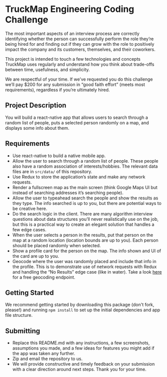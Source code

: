 # TruckMap Engineering Coding Challenge

The most important aspects of an interview process are correctly identifying whether the person can successfully perform the role they’re being hired for and finding out if they can grow with the role to positively impact the company and its customers, themselves, and their coworkers.

This project is intended to touch a few technologies and concepts TruckMap uses regularly and understand how you think about trade-offs between time, usefulness, and simplicity.

We are respectful of your time.  If we’ve requested you do this challenge we’ll pay $200 for any submission in “good faith effort” (meets most requirements), regardless if you’re ultimately hired.

## Project Description

You will build a react-native app that allows users to search through a random list of people, puts a selected person randomly on a map, and displays some info about them.

## Requirements

- Use react-native to build a native mobile app.
- Allow the user to search through a random list of people.  These people also have a random association of interests/hobbies.  The relevant data files are in `src/data/` of this repository.
- Use Redux to store the application’s state and make any network requests.
- Render a fullscreen map as the main screen (think Google Maps UI but instead of searching addresses it’s searching people).
- Allow the user to typeahead search the people and show the results as they type. The info searched is up to you, but there are potential ways to be creative here.
- Do the search logic in the client.  There are many algorithm interview questions about data structures you’ll never realistically use on the job, but this is a practical way to create an elegant solution that handles a few edge cases.
- When the user selects a person in the results, put that person on the map at a random location (location bounds are up to you). Each person should be placed randomly when selected.
- Show a profile card for the person on the map.  The info shown and UI of the card are up to you.
- Geocode where the user was randomly placed and include that info in the profile.  This is to demonstrate use of network requests with Redux and handling the “No Results” edge case (like in water).  Take a look [here](https://services.gisgraphy.com/reversegeocoding/search?format=json&lat=41.88832&lng=-87.623177) for a free geocoding endpoint.

## Getting Started

We recommend getting started by downloading this package (don't fork, please!) and running `npm install` to set up the initial dependencies and app file structure.

## Submitting

- Replace this README.md with any instructions, a few screenshots, assumptions you made, and a few ideas for features you might add if the app was taken any further.
- Zip and email the repository to us.
- We will provide constructive and timely feedback on your submission with a clear direction around next steps.  Thank you for your time.
